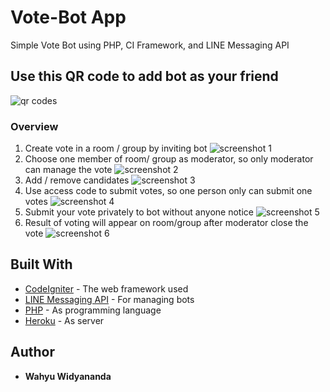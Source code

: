 # Vote-Bot App
Simple Vote Bot using PHP, CI Framework, and LINE Messaging API

## Use this QR code to add bot  as your friend
![qr codes](http://res.cloudinary.com/duniacermin/image/upload/v1516186990/votebot_qrcode_qc7jg7.png)

### Overview
1. Create vote in a room / group by inviting bot
![screenshot 1](http://res.cloudinary.com/duniacermin/image/upload/v1516192118/Screenshot_2018-01-17-19-27-02_lvh41k.png)
2. Choose one member of room/ group as moderator, so only moderator can manage the vote
![screenshot 2](http://res.cloudinary.com/duniacermin/image/upload/v1516192349/Screenshot_2018-01-17-19-32-07_yepmpe.png)
3. Add / remove candidates
![screenshot 3](http://res.cloudinary.com/duniacermin/image/upload/v1516193882/Screenshot_2018-01-17-19-57-40_dnai0u.png)
4. Use access code to submit votes, so one person only can submit one votes
![screenshot 4](http://res.cloudinary.com/duniacermin/image/upload/v1516193882/Screenshot_2018-01-17-19-57-40_dnai0u.png)
5. Submit your vote privately to bot without anyone notice 
![screenshot 5](http://res.cloudinary.com/duniacermin/image/upload/v1516194381/Screenshot_2018-01-17-20-05-28_vimfhu.png)
6. Result of voting will appear on room/group after moderator close the vote
![screenshot 6](http://res.cloudinary.com/duniacermin/image/upload/v1516194406/Screenshot_2018-01-17-20-05-57_skpwm9.png)

## Built With

* [CodeIgniter](https://codeigniter.com/) - The web framework used
* [LINE Messaging API](https://developers.line.me) - For managing bots 
* [PHP](http://php.net/manual/en/intro-whatis.php) - As programming language
* [Heroku](https://www.heroku.com) - As server

## Author

* **Wahyu Widyananda**